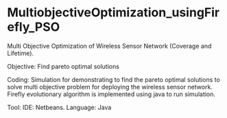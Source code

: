 # MultiobjectiveOptimization_usingFirefly_PSO
Multi Objective Optimization of Wireless Sensor Network (Coverage and Lifetime). 


Objective: Find pareto optimal solutions

Coding:
Simulation for demonstrating to find the pareto optimal solutions to solve multi objective problem for deploying the wireless sensor network.
Firefly evolutionary algorithm is implemented using java to run simulation. 

Tool:
IDE: Netbeans.
Language: Java

